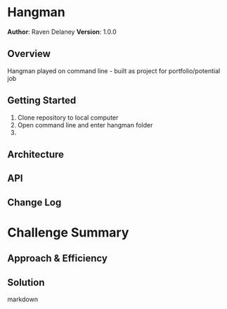 # Hangman

**Author**: Raven Delaney
**Version**: 1.0.0 

## Overview
Hangman played on command line - built as project for portfolio/potential job

## Getting Started
1. Clone repository to local computer
2. Open command line and enter hangman folder
3. 

## Architecture
<!-- Provide a detailed description of the application design. What technologies (languages, libraries, etc) you're using, and any other relevant design information. This is also an area which you can include any visuals; flow charts, example usage gifs, screen captures, etc.-->

## API
<!-- Provide detailed instructions for your applications usage. This should include any methods or endpoints available to the user/client/developer. Each section should be formatted to provide clear syntax for usage, example calls including input data requirements and options, and example responses or return values. -->

## Change Log
<!-- Use this are to document the iterative changes made to your application as each feature is successfully implemented. Use time stamps. Here's an example:
01-01-2001 4:59pm - Added functionality to add and delete some things.
-->




# Challenge Summary
<!-- Short summary or background information -->

## Approach & Efficiency
<!-- What approach did you take? Why? What is the Big O space/time for this approach? -->

## Solution
<!-- Embedded whiteboard image -->


markdown
```Javascript
```
